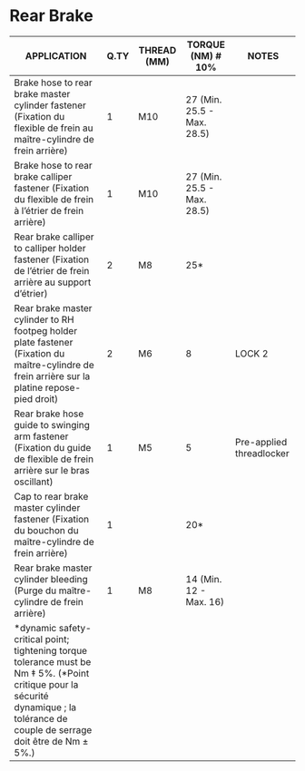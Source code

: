 
# Rear Brake

|APPLICATION                                                                 |Q.TY|THREAD (MM) |TORQUE (NM) # 10%                                    |NOTES                             |
|----------------------------------------------------------------------------|----|------------|-----------------------------------------------------|----------------------------------|
|Brake hose to rear brake master cylinder fastener (Fixation du flexible de frein au maître-cylindre de frein arrière)|1   | M10 |27 (Min. 25.5 - Max. 28.5) | |
|Brake hose to rear brake calliper fastener (Fixation du flexible de frein à l’étrier de frein arrière) | 1 | M10 |27 (Min. 25.5 - Max. 28.5) | |
|Rear brake calliper to calliper holder fastener (Fixation de l’étrier de frein arrière au support d’étrier) |2   |M8          |25*                                                  | |
|Rear brake master cylinder to RH footpeg holder plate fastener (Fixation du maître-cylindre de frein arrière sur la platine repose-pied droit) |2   |M6          |8 |LOCK 2 |
|Rear brake hose guide to swinging arm fastener (Fixation du guide de flexible de frein arrière sur le bras oscillant) |1   |M5          |5 |Pre-applied threadlocker          |
|Cap to rear brake master cylinder  fastener (Fixation du bouchon du maître-cylindre de frein arrière) |1   | | 20* |                                  |
|Rear brake master cylinder bleeding (Purge du maître-cylindre de frein arrière) | 1 | M8 |14 (Min. 12 - Max. 16) |                                  |
|*dynamic safety-critical point; tightening torque tolerance must be Nm ‡ 5%. (*Point critique pour la sécurité dynamique ; la tolérance de couple de serrage doit être de Nm ± 5%.)|    |            |                                                     |                                  |
